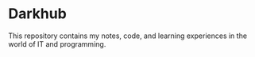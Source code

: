 # Darkhub
This repository contains my notes, code, and learning experiences in the world of IT and programming.
